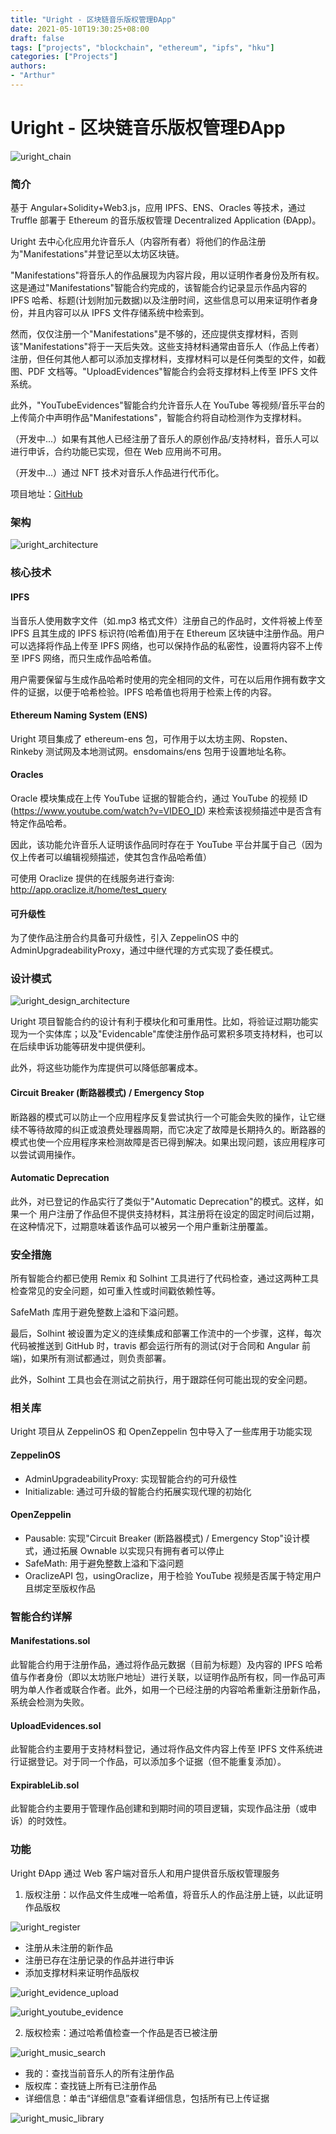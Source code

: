 ```yaml
---
title: "Uright - 区块链音乐版权管理ÐApp"
date: 2021-05-10T19:30:25+08:00
draft: false
tags: ["projects", "blockchain", "ethereum", "ipfs", "hku"]
categories: ["Projects"]
authors:
- "Arthur"
---
```


# Uright - 区块链音乐版权管理ÐApp

![uright_chain](https://cdn.jsdelivr.net/gh/pseudoyu/image_hosting@master/hugo_images/uright_chain.png)

### 简介

基于 Angular+Solidity+Web3.js，应用 IPFS、ENS、Oracles 等技术，通过 Truffle 部署于 Ethereum 的音乐版权管理 Decentralized Application (ÐApp)。

Uright 去中心化应用允许音乐人（内容所有者）将他们的作品注册为"Manifestations"并登记至以太坊区块链。

"Manifestations"将音乐人的作品展现为内容片段，用以证明作者身份及所有权。这是通过"Manifestations"智能合约完成的，该智能合约记录显示作品内容的 IPFS 哈希、标题(计划附加元数据)以及注册时间，这些信息可以用来证明作者身份，并且内容可以从 IPFS 文件存储系统中检索到。

然而，仅仅注册一个"Manifestations"是不够的，还应提供支撑材料，否则该"Manifestations"将于一天后失效。这些支持材料通常由音乐人（作品上传者）注册，但任何其他人都可以添加支撑材料，支撑材料可以是任何类型的文件，如截图、PDF 文档等。"UploadEvidences"智能合约会将支撑材料上传至 IPFS 文件系统。

此外，"YouTubeEvidences"智能合约允许音乐人在 YouTube 等视频/音乐平台的上传简介中声明作品"Manifestations"，智能合约将自动检测作为支撑材料。

（开发中...）如果有其他人已经注册了音乐人的原创作品/支持材料，音乐人可以进行申诉，合约功能已实现，但在 Web 应用尚不可用。

（开发中...）通过 NFT 技术对音乐人作品进行代币化。

项目地址：[GitHub](https://github.com/pseudoyu/uright)

### 架构

![uright_architecture](https://cdn.jsdelivr.net/gh/pseudoyu/image_hosting@master/hugo_images/uright_architecture.png)

### 核心技术

#### IPFS

当音乐人使用数字文件（如.mp3 格式文件）注册自己的作品时，文件将被上传至 IPFS 且其生成的 IPFS 标识符(哈希值)用于在 Ethereum 区块链中注册作品。用户可以选择将作品上传至 IPFS 网络，也可以保持作品的私密性，设置将内容不上传至 IPFS 网络，而只生成作品哈希值。

用户需要保留与生成作品哈希时使用的完全相同的文件，可在以后用作拥有数字文件的证据，以便于哈希检验。IPFS 哈希值也将用于检索上传的内容。

#### Ethereum Naming System (ENS)

Uright 项目集成了 ethereum-ens 包，可作用于以太坊主网、Ropsten、Rinkeby 测试网及本地测试网。ensdomains/ens 包用于设置地址名称。

#### Oracles

Oracle 模块集成在上传 YouTube 证据的智能合约，通过 YouTube 的视频 ID (https://www.youtube.com/watch?v=VIDEO_ID) 来检索该视频描述中是否含有特定作品哈希。

因此，该功能允许音乐人证明该作品同时存在于 YouTube 平台并属于自己（因为仅上传者可以编辑视频描述，使其包含作品哈希值）

可使用 Oraclize 提供的在线服务进行查询: http://app.oraclize.it/home/test_query

#### 可升级性

为了使作品注册合约具备可升级性，引入 ZeppelinOS 中的 AdminUpgradeabilityProxy，通过中继代理的方式实现了委任模式。

### 设计模式

![uright_design_architecture](https://cdn.jsdelivr.net/gh/pseudoyu/image_hosting@master/hugo_images/uright_design_architecture.png)

Uright 项目智能合约的设计有利于模块化和可重用性。比如，将验证过期功能实现为一个实体库；以及"Evidencable"库使注册作品可累积多项支持材料，也可以在后续申诉功能等研发中提供便利。

此外，将这些功能作为库提供可以降低部署成本。

#### Circuit Breaker (断路器模式) / Emergency Stop

断路器的模式可以防止一个应用程序反复尝试执行一个可能会失败的操作，让它继续不等待故障的纠正或浪费处理器周期，而它决定了故障是长期持久的。断路器的模式也使一个应用程序来检测故障是否已得到解决。如果出现问题，该应用程序可以尝试调用操作。

#### Automatic Deprecation

此外，对已登记的作品实行了类似于"Automatic Deprecation"的模式。这样，如果一个
用户注册了作品但不提供支持材料，其注册将在设定的固定时间后过期，在这种情况下，过期意味着该作品可以被另一个用户重新注册覆盖。

### 安全措施

所有智能合约都已使用 Remix 和 Solhint 工具进行了代码检查，通过这两种工具检查常见的安全问题，如可重入性或时间戳依赖性等。

SafeMath 库用于避免整数上溢和下溢问题。

最后，Solhint 被设置为定义的连续集成和部署工作流中的一个步骤，这样，每次代码被推送到 GitHub 时，travis 都会运行所有的测试(对于合同和 Angular 前端)，如果所有测试都通过，则负责部署。

此外，Solhint 工具也会在测试之前执行，用于跟踪任何可能出现的安全问题。

### 相关库

Uright 项目从 ZeppelinOS 和 OpenZeppelin 包中导入了一些库用于功能实现

#### ZeppelinOS

- AdminUpgradeabilityProxy: 实现智能合约的可升级性
- Initializable: 通过可升级的智能合约拓展实现代理的初始化

#### OpenZeppelin

- Pausable: 实现"Circuit Breaker (断路器模式) / Emergency Stop"设计模式，通过拓展 Ownable 以实现只有拥有者可以停止
- SafeMath: 用于避免整数上溢和下溢问题
- OraclizeAPI 包，usingOraclize，用于检验 YouTube 视频是否属于特定用户且绑定至版权作品

### 智能合约详解

#### Manifestations.sol

此智能合约用于注册作品，通过将作品元数据（目前为标题）及内容的 IPFS 哈希值与作者身份（即以太坊账户地址）进行关联，以证明作品所有权，同一作品可声明为单人作者或联合作者。此外，如用一个已经注册的内容哈希重新注册新作品，系统会检测为失败。

#### UploadEvidences.sol

此智能合约主要用于支持材料登记，通过将作品文件内容上传至 IPFS 文件系统进行证据登记。对于同一个作品，可以添加多个证据（但不能重复添加）。

#### ExpirableLib.sol

此智能合约主要用于管理作品创建和到期时间的项目逻辑，实现作品注册（或申诉）的时效性。

### 功能

Uright ÐApp 通过 Web 客户端对音乐人和用户提供音乐版权管理服务

1. 版权注册：以作品文件生成唯一哈希值，将音乐人的作品注册上链，以此证明作品版权

![uright_register](https://cdn.jsdelivr.net/gh/pseudoyu/image_hosting@master/hugo_images/uright_register.png)

- 注册从未注册的新作品
- 注册已存在注册记录的作品并进行申诉
- 添加支撑材料来证明作品版权

![uright_evidence_upload](https://cdn.jsdelivr.net/gh/pseudoyu/image_hosting@master/hugo_images/uright_evidence_upload.png)

![uright_youtube_evidence](https://cdn.jsdelivr.net/gh/pseudoyu/image_hosting@master/hugo_images/uright_youtube_evidence.png)

2. 版权检索：通过哈希值检查一个作品是否已被注册

![uright_music_search](https://cdn.jsdelivr.net/gh/pseudoyu/image_hosting@master/hugo_images/uright_music_search.png)

- 我的：查找当前音乐人的所有注册作品
- 版权库：查找链上所有已注册作品
- 详细信息：单击“详细信息”查看详细信息，包括所有已上传证据

![uright_music_library](https://cdn.jsdelivr.net/gh/pseudoyu/image_hosting@master/hugo_images/uright_music_library.png)
